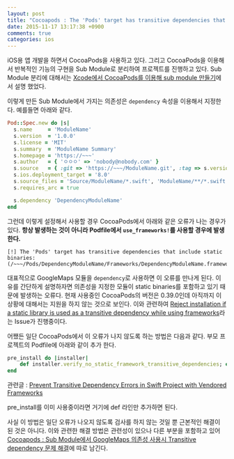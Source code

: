 ```yaml
---
layout: post
title: "Cocoapods : The 'Pods' target has transitive dependencies that include static binaries 오류"
date: 2015-11-17 13:17:38 +0900
comments: true
categories: ios
---
```

iOS용 앱 개발을 하면서 CocoaPods을 사용하고 있다. 그리고 CocoaPods을 이용해서 반복적인 기능의 구현을 Sub Module로 분리하여 프로젝트를 진행하고 있다. Sub Module 분리에 대해서는 [Xcode에서 CocoaPods를 이용해 sub module 만들기](/2015/10/21/xcode-create-sub-module-using-cocoapods/)에서 설명 했었다.

이렇게 만든 Sub Module에서 가지는 의존성은 `dependency` 속성을 이용해서 지정한다. 예를들면 아래와 같다.

```ruby ModuleName.podspec
Pod::Spec.new do |s|
  s.name     = 'ModuleName'
  s.version  = '1.0.0'
  s.license = 'MIT'
  s.summary  = 'ModuleName Summary'
  s.homepage = 'https://~~~'
  s.author   = { 'ㅇㅇㅇ' => 'nobody@nobody.com' }
  s.source   = { :git => 'https://~~~/ModuleName.git', :tag => s.version }
  s.ios.deployment_target = '8.0'
  s.source_files = 'Source/ModuleName/*.swift', 'ModuleName/**/*.swift'
  s.requires_arc = true

  s.dependency 'DependencyModuleName'
end
```

그런데 이렇게 설정해서 사용할 경우 CocoaPods에서 아래와 같은 오류가 나는 경우가 있다. **항상 발생하는 것이 아니라 Podfile에서 `use_frameworks!`를 사용할 경우에 발생한다.**

```
[!] The 'Pods' target has transitive dependencies that include static binaries: (/~~~/Pods/DependencyModuleName/Frameworks/DependencyModuleName.framework)
```

대표적으로 GoogleMaps 모듈을 `dependency`로 사용하면 이 오류를 만나게 된다. 이유를 간단하게 설명하자면 의존성을 지정한 모듈이 static binaries를 포함하고 있기 때문에 발생하는 오류다. 현재 사용중인 CocoaPods의 버전은 0.39.0인데 아직까지 이 상황에 대해서는 지원을 하지 않는 것으로 보인다. 이와 관련하여 [Reject installation if a static library is used as a transitive dependency while using frameworks](https://github.com/CocoaPods/CocoaPods/issues/2926)라는 Issue가 진행중이다.

어쨌든 일단 CocoaPods에서 이 오류가 나지 않도록 하는 방법은 다음과 같다. 부모 프로젝트의 Podfile에 아래와 같이 추가 한다.

```ruby Podfile
pre_install do |installer|
	def installer.verify_no_static_framework_transitive_dependencies; end
end
```

관련글 : [Prevent Transitive Dependency Errors in Swift Project with Vendored Frameworks](https://github.com/CocoaPods/CocoaPods/issues/3289)

pre_install를 이미 사용중이라면 거기에 def 라인만 추가하면 된다.

사실 이 방법은 일단 오류가 나오지 않도록 검사를 하지 않는 것일 뿐 근본적인 해결이 된 것은 아니다. 이와 관련한 해결 방법은 관련성이 있으나 다른 부분을 포함하고 있어 [Cocoapods : Sub Module에서 GoogleMaps 의존성 사용시 Transitive dependency 문제 해결](/2015/11/17/cocoapods-transitive-dependency-with-static-library/)에 따로 남긴다.
